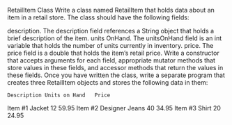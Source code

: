 RetailItem Class Write a class named RetailItem that holds data about an item in a retail store. The class should have the following fields:

description. The description field references a String object that holds a brief description of the item.
units OnHand. The unitsOnHand field is an int variable that holds the number of units currently in inventory.
price. The price field is a double that holds the item’s retail price.
Write a constructor that accepts arguments for each field, appropriate mutator methods that store values in these fields, and accessor methods that return the values in these fields. Once you have written the class, write a separate program that creates three RetailItem objects and stores the following data in them:

 	Description	Units on Hand	Price
Item #1	Jacket    	12	    59.95
Item #2	Designer Jeans	40	34.95
Item #3	Shirt   	 20	       24.95
